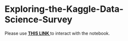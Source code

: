# Exploring-the-Kaggle-Data-Science-Survey
Please use <a href="https://nbviewer.jupyter.org/github/kpourang/Exploring-the-Kaggle-Data-Science-Survey/blob/main/notebook.ipynb"> <b> THIS LINK </b></a> to interact with the notebook.

